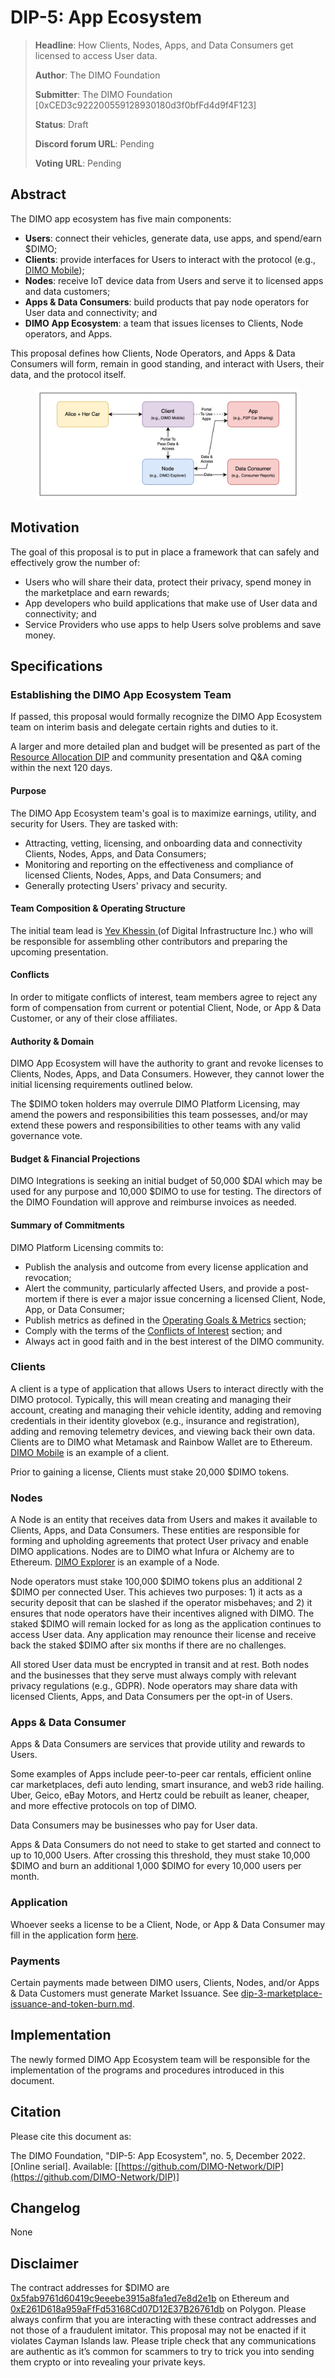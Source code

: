 # DIP-5: App Ecosystem

> **Headline**: How Clients, Nodes, Apps, and Data Consumers get licensed to access User data.
>
> **Author**: The DIMO Foundation
>
> **Submitter**: The DIMO Foundation \[0xCED3c922200559128930180d3f0bfFd4d9f4F123]
>
> **Status**: Draft
>
> **Discord forum URL**: Pending
>
> **Voting URL**: Pending

## Abstract

The DIMO app ecosystem has five main components:&#x20;

* **Users**: connect their vehicles, generate data, use apps, and spend/earn $DIMO;&#x20;
* **Clients**: provide interfaces for Users to interact with the protocol (e.g., [DIMO Mobile](https://onelink.to/dimo));&#x20;
* **Nodes**: receive IoT device data from Users and serve it to licensed apps and data customers;&#x20;
* **Apps & Data Consumers**: build products that pay node operators for User data and connectivity; and&#x20;
* **DIMO** **App Ecosystem**: a team that issues licenses to Clients, Node operators, and Apps.

This proposal defines how Clients, Node Operators, and Apps & Data Consumers will form, remain in good standing, and interact with Users, their data, and the protocol itself.

<figure><img src=".gitbook/assets/image (5).png" alt=""><figcaption></figcaption></figure>

## **Motivation**

The goal of this proposal is to put in place a framework that can safely and effectively grow the number of:&#x20;

* Users who will share their data, protect their privacy, spend money in the marketplace and earn rewards;&#x20;
* App developers who build applications that make use of User data and connectivity; and&#x20;
* Service Providers who use apps to help Users solve problems and save money.&#x20;

## Specifications&#x20;

### Establishing the DIMO App Ecosystem Team

If passed, this proposal would formally recognize the DIMO App Ecosystem team on interim basis and delegate certain rights and duties to it.

A larger and more detailed plan and budget will be presented as part of the [Resource Allocation DIP](templates/resource-allocation-template.md) and community presentation and Q\&A coming within the next 120 days.

#### Purpose&#x20;

The DIMO App Ecosystem team's goal is to maximize earnings, utility, and security for Users. They are tasked with:&#x20;

* Attracting, vetting, licensing, and onboarding data and connectivity Clients, Nodes, Apps, and Data Consumers;
* Monitoring and reporting on the effectiveness and compliance of licensed Clients, Nodes, Apps, and Data Consumers; and
* Generally protecting Users' privacy and security.

#### Team Composition & Operating Structure&#x20;

The initial team lead is [Yev Khessin](https://www.linkedin.com/in/yevgeny-khessin/)[ ](https://www.linkedin.com/in/brien-east-1137516b/details/experience/)(of Digital Infrastructure Inc.) who will be responsible for assembling other contributors and preparing the upcoming presentation.

#### Conflicts

In order to mitigate conflicts of interest, team members agree to reject any form of compensation from current or potential Client, Node, or App & Data Customer, or any of their close affiliates.

#### Authority & Domain&#x20;

DIMO App Ecosystem will have the authority to grant and revoke licenses to Clients, Nodes, Apps, and Data Consumers. However, they cannot lower the initial licensing requirements outlined below.

The $DIMO token holders may overrule DIMO Platform Licensing, may amend the powers and responsibilities this team possesses, and/or may extend these powers and responsibilities to other teams with any valid governance vote.&#x20;

#### Budget & Financial Projections&#x20;

DIMO Integrations is seeking an initial budget of 50,000 $DAI which may be used for any purpose and 10,000 $DIMO to use for testing. The directors of the DIMO Foundation will approve and reimburse invoices as needed.

#### Summary of Commitments&#x20;

DIMO Platform Licensing commits to:&#x20;

* Publish the analysis and outcome from every license application and revocation;&#x20;
* Alert the community, particularly affected Users, and provide a post-mortem if there is ever a major issue concerning a licensed Client, Node, App, or Data Consumer;&#x20;
* Publish metrics as defined in the [Operating Goals & Metrics](dip-5-app-ecosystem.md#operating-goals-and-metrics) section;
* Comply with the terms of the [Conflicts of Interest](dip-5-app-ecosystem.md#conflicts-of-interest) section; and
* Always act in good faith and in the best interest of the DIMO community.&#x20;

### Clients&#x20;

A client is a type of application that allows Users to interact directly with the DIMO protocol. Typically, this will mean creating and managing their account, creating and managing their vehicle identity, adding and removing credentials in their identity glovebox (e.g., insurance and registration), adding and removing telemetry devices, and viewing back their own data. Clients are to DIMO what Metamask and Rainbow Wallet are to Ethereum. [DIMO Mobile](https://onelink.to/dimo) is an example of a client.

Prior to gaining a license, Clients must stake 20,000 $DIMO tokens.

### Nodes&#x20;

A Node is an entity that receives data from Users and makes it available to Clients, Apps, and Data Consumers. These entities are responsible for forming and upholding agreements that protect User privacy and enable DIMO applications. Nodes are to DIMO what Infura or Alchemy are to Ethereum. [DIMO Explorer](https://explorer.dimo.zone/) is an example of a Node.

Node operators must stake 100,000 $DIMO tokens plus an additional 2 $DIMO per connected User. This achieves two purposes: 1) it acts as a security deposit that can be slashed if the operator misbehaves; and 2) it ensures that node operators have their incentives aligned with DIMO. The staked $DIMO will remain locked for as long as the application continues to access User data. Any application may renounce their license and receive back the staked $DIMO after six months if there are no challenges.

All stored User data must be encrypted in transit and at rest. Both nodes and the businesses that they serve must always comply with relevant privacy regulations (e.g., GDPR). Node operators may share data with licensed Clients, Apps, and Data Consumers per the opt-in of Users.

### Apps & Data Consumer&#x20;

Apps & Data Consumers are services that provide utility and rewards to Users.&#x20;

Some examples of Apps include peer-to-peer car rentals, efficient online car marketplaces, defi auto lending, smart insurance, and web3 ride hailing. Uber, Geico, eBay Motors, and Hertz could be rebuilt as leaner, cheaper, and more effective protocols on top of DIMO.&#x20;

Data Consumers may be businesses who pay for User data.

Apps & Data Consumers do not need to stake to get started and connect to up to 10,000 Users. After crossing this threshold, they must stake 10,000 $DIMO and burn an additional 1,000 $DIMO for every 10,000 users per month.

### Application

Whoever seeks a license to be a Client, Node, or App & Data Consumer may fill in the application form [here](https://gkmkni9caof.typeform.com/to/Tl3rglKv).

### Payments

Certain payments made between DIMO users, Clients, Nodes, and/or Apps & Data Customers must generate Market Issuance. See [dip-3-marketplace-issuance-and-token-burn.md](dip-3-marketplace-issuance-and-token-burn.md "mention").

## Implementation

The newly formed DIMO App Ecosystem team will be responsible for the implementation of the programs and procedures introduced in this document.&#x20;

## Citation

Please cite this document as:

The DIMO Foundation, "DIP-5: App Ecosystem", no. 5, December 2022. \[Online serial]. Available: \[[https://github.com/DIMO-Network/DIP](https://github.com/DIMO-Network/DIP)]

## Changelog

None

## Disclaimer

The contract addresses for $DIMO are [0x5fab9761d60419c9eeebe3915a8fa1ed7e8d2e1b](https://etherscan.io/token/0x5fab9761d60419c9eeebe3915a8fa1ed7e8d2e1b) on Ethereum and [0xE261D618a959aFfFd53168Cd07D12E37B26761db](https://polygonscan.com/token/0xE261D618a959aFfFd53168Cd07D12E37B26761db) on Polygon. Please always confirm that you are interacting with these contract addresses and not those of a fraudulent imitator. This proposal may not be enacted if it violates Cayman Islands law. Please triple check that any communications are authentic as it’s common for scammers to try to trick you into sending them crypto or into revealing your private keys.
